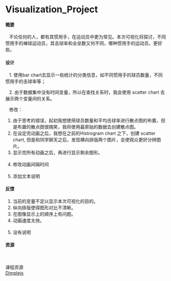 # Visualization_Project
<h4>概要</h4>  

&nbsp;&nbsp;&nbsp;不论任何的人，都有其惯用手，在运动员中更为常见。本次可视化将探讨，不同惯用手的棒球运动员，其击球率和全垒数又何不同，哪种惯用手的运动员，更好些。   

<h4>设计</h4>      

&nbsp;&nbsp;&nbsp;1. 使用bar chart去显示一些统计的分类信息，如不同惯用手的球员数量，不同惯用手的击球率等；  

&nbsp;&nbsp;&nbsp;2. 由于数据集中没有时间变量，所以在查找关系时，我会使用 scatter chart 去展示两个变量间的关系。  

&nbsp;&nbsp;&nbsp;修改：
<ol>
  <li>由于思考的错误，起初我想使用球员数量和平均击球率进行散点图的布置，但是布置的散点图很搞笑，我将使用最原始的数据去创建散点图。</li>
  <li>在设定完动画之后，我想在之前的Histrogram chart 之下，创建 scatter chart, 但是和同学聊天之后，发现横向排版两个图片，会使观众更好分辨图片。</li>
  <li>显示完所有动画之后，再进行显示剩余图形。</li>
  <li>修改动画间隔时间</li>
  <li>添加文本说明</li>
</ol>

<h4>反馈</h4>
<ol>
  <li>当前的变量不足以显示本次可视化的目的。</li>
  <li>纵向排版使得图形对比不清晰。</li>
  <li>在图像显示上的顺序上有问题。</li>
  <li>动画速度太快。</li>
  <li>没有说明</li>
</ol>  

<h4>资源</h4>                    

课程资源<br>
<a href="http://dimplejs.org/">Dimplejs</a>
  
